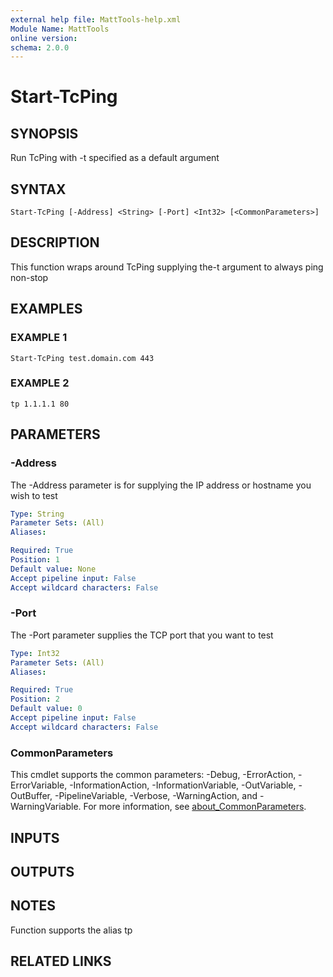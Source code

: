 ```yaml
---
external help file: MattTools-help.xml
Module Name: MattTools
online version:
schema: 2.0.0
---
```


# Start-TcPing

## SYNOPSIS
Run TcPing with -t specified as a default argument

## SYNTAX

```
Start-TcPing [-Address] <String> [-Port] <Int32> [<CommonParameters>]
```

## DESCRIPTION
This function wraps around TcPing supplying the-t argument to always ping non-stop

## EXAMPLES

### EXAMPLE 1
```
Start-TcPing test.domain.com 443
```

### EXAMPLE 2
```
tp 1.1.1.1 80
```

## PARAMETERS

### -Address
The -Address parameter is for supplying the IP address or hostname you wish to test

```yaml
Type: String
Parameter Sets: (All)
Aliases:

Required: True
Position: 1
Default value: None
Accept pipeline input: False
Accept wildcard characters: False
```

### -Port
The -Port parameter supplies the TCP port that you want to test

```yaml
Type: Int32
Parameter Sets: (All)
Aliases:

Required: True
Position: 2
Default value: 0
Accept pipeline input: False
Accept wildcard characters: False
```

### CommonParameters
This cmdlet supports the common parameters: -Debug, -ErrorAction, -ErrorVariable, -InformationAction, -InformationVariable, -OutVariable, -OutBuffer, -PipelineVariable, -Verbose, -WarningAction, and -WarningVariable. For more information, see [about_CommonParameters](http://go.microsoft.com/fwlink/?LinkID=113216).

## INPUTS

## OUTPUTS

## NOTES
Function supports the alias tp

## RELATED LINKS
